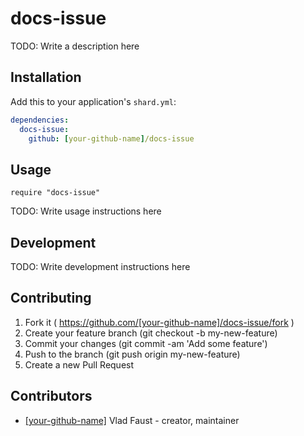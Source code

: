 # docs-issue

TODO: Write a description here

## Installation

Add this to your application's `shard.yml`:

```yaml
dependencies:
  docs-issue:
    github: [your-github-name]/docs-issue
```

## Usage

```crystal
require "docs-issue"
```

TODO: Write usage instructions here

## Development

TODO: Write development instructions here

## Contributing

1. Fork it ( https://github.com/[your-github-name]/docs-issue/fork )
2. Create your feature branch (git checkout -b my-new-feature)
3. Commit your changes (git commit -am 'Add some feature')
4. Push to the branch (git push origin my-new-feature)
5. Create a new Pull Request

## Contributors

- [[your-github-name]](https://github.com/[your-github-name]) Vlad Faust - creator, maintainer

